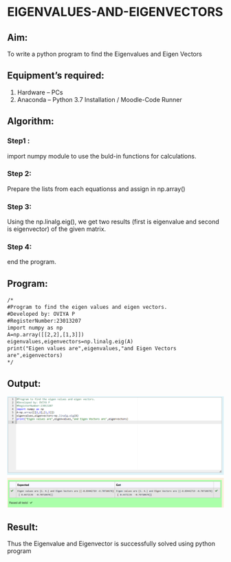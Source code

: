 # EIGENVALUES-AND-EIGENVECTORS
## Aim:
To write a python program to find the Eigenvalues and Eigen Vectors
## Equipment’s required:
1. 	Hardware – PCs
2. 	Anaconda – Python 3.7 Installation / Moodle-Code Runner
## Algorithm:
### Step1 : 
import numpy module to use the buld-in functions for calculations.
### Step 2: 
Prepare the lists from each equationss and assign in np.array()
### Step 3:
Using the np.linalg.eig(),  we get two results (first is eigenvalue and second is eigenvector) of the given matrix.
### Step 4: 
end the program.

## Program:
```
/*
#Program to find the eigen values and eigen vectors.
#Developed by: OVIYA P
#RegisterNumber:23013207
import numpy as np
A=np.array([[2,2],[1,3]])
eigenvalues,eigenvectors=np.linalg.eig(A)
print("Eigen values are",eigenvalues,"and Eigen Vectors are",eigenvectors)
*/

```

## Output:
![Alt text](<E VALUE & VECTOR PIC-1.png>)

## Result:
Thus the Eigenvalue and Eigenvector is successfully solved using python program
